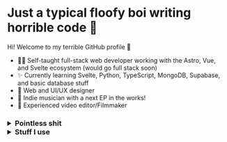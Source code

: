 # Just a typical floofy boi writing horrible code 🦊

Hi! Welcome to my terrible GitHub profile 👋

- 👨‍💻 Self-taught full-stack web developer working with the Astro, Vue, and Svelte ecosystem (would go full stack soon)
- ✨ Currently learning Svelte, Python, TypeScript, MongoDB, Supabase, and basic database stuff
- 📲 Web and UI/UX designer
- 🎵 Indie musician with a next EP in the works!
- 🎥 Experienced video editor/Filmmaker

<h3>
<details>
<summary>Pointless shit</summary>
<p align="center">
  <a href="https://github.com/anuraghazra/github-readme-stats">
      <img width="348" src="https://github-readme-stats.vercel.app/api/top-langs/?username=skepfusky&hide_title=true&layout=compact&theme=vue-dark&langs_count=10&hide_border=true&show_icons=true&include_all_commits=true&line_height=16">
  </a>
  <img width="465" src="https://github-readme-streak-stats.herokuapp.com/?user=skepfusky&theme=vue-dark&hide_border=true" alt="skepfusky">
  </p>
</details>
<details>
<summary>Stuff I use</summary>
<p align="center">
  <strong>DevOps & IDEs</strong><br>
  <a href="https://github.com/tandpfun/skill-icons#readme"><img src="https://skillicons.dev/icons?i=linux,bash,git,vscode,visualstudio,vim"></a>
  <br><br>
  <strong>Languages&emsp;&emsp;&emsp;&emsp;</strong><strong>&emsp;&emsp;Design</strong><br>
  <a href="https://github.com/tandpfun/skill-icons#readme"><img src="https://skillicons.dev/icons?i=js,ts,py"></a>
  &emsp;
  <a href="https://github.com/tandpfun/skill-icons#readme"><img src="https://skillicons.dev/icons?i=ps,ai,pr,ae&perline=4"></a>
  <br><br>
  <strong>Front-end&emsp;&emsp;&emsp;</strong><strong>&emsp;&emsp;&emsp;&emsp;Back-end</strong><br>
  <a href="https://github.com/tandpfun/skill-icons#readme"><img src="https://skillicons.dev/icons?i=html,pug,css,sass,vue,nuxtjs,svelte,astro&perline=4"></a>
  &emsp;
  <a href="https://github.com/tandpfun/skill-icons#readme"><img src="https://skillicons.dev/icons?i=nodejs,mongodb,graphql,supabase,redis&perline=3"></a>
</p>
  </details>
</h3>
